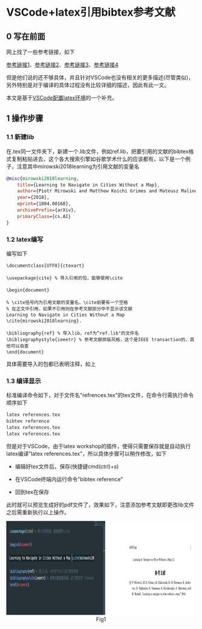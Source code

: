 # VSCode+latex引用bibtex参考文献

## 0 写在前面

网上找了一些参考链接，如下

[参考链接1](https://blog.csdn.net/u011089523/article/details/82177218)、[参考链接2](https://blog.csdn.net/girl_kwy/article/details/79568442)、[参考链接3](http://www.bibtex.org/Using/)、[参考链接4](https://blog.csdn.net/qq_26972735/article/details/93319078)

但是他们说的还不够具体，并且针对VSCode也没有相关的更多描述(尽管类似)，另外特别是对于编译的具体过程没有比较详细的描述，因此有此一文。

本文是基于[VSCode配置latex环境](https://blog.csdn.net/JohnJim0/article/details/102934749)的一个补充。

## 1 操作步骤

### 1.1 新建lib

在.tex同一文件夹下，新建一个.lib文件，例如ref.lib，把要引用的文献的bibtex格式复制粘贴进去，这个各大搜索引擎如谷歌学术什么的应该都有，以下是一个例子，注意其中mirowski2018learning为引用文献的变量名

```bibtex
@misc{mirowski2018learning,
    title={Learning to Navigate in Cities Without a Map},
    author={Piotr Mirowski and Matthew Koichi Grimes and Mateusz Malinowski and Karl Moritz Hermann and Keith Anderson and Denis Teplyashin and Karen Simonyan and Koray Kavukcuoglu and Andrew Zisserman and Raia Hadsell},
    year={2018},
    eprint={1804.00168},
    archivePrefix={arXiv},
    primaryClass={cs.AI}
}
```

### 1.2 latex编写

编写如下

```;atex
\documentclass[UTF8]{ctexart} 

\usepackage{cite} % 导入引用的包，能够使用\cite

\begin{document}

% \cite括号内为引用文献的变量名，\cite前要有一个空格
% 在正文中引用，如果不引用则在参考文献部分中不显示该文献
Learning to Navigate in Cities Without a Map \cite{mirowski2018learning}. 

\bibliography{ref} % 导入lib，ref为“ref.lib"的文件名
\bibliographystyle{ieeetr} % 参考文献排版风格，这个是IEEE transaction的，其他可以自查
\end{document}
```

具体需要导入的包都已表明注释，如上

### 1.3 编译显示

标准编译命令如下，对于文件名"refrences.tex"的tex文件，在命令行需执行命令顺序如下

```bash
latex references.tex
bibtex reference
latex references.tex
latex references.tex
```

但是对于VSCode，由于latex workshop的插件，使得只需要保存就是自动执行latex编译"latex references.tex"，所以具体步骤可以稍作修改，如下

* 编辑好tex文件后，保存(快捷键cmd(ctrl)+s)

* 在VSCode终端内运行命令"bibtex reference"

* 回到tex在保存

此时就可以预览生成好的pdf文件了，效果如下，注意添加参考文献即更改lib文件之后需重新执行以上操作。

<div align=center>
<img src="./Figs/Fig1.png" width = "900" height = "250" >
<center>Fig1</center>  
</div>

